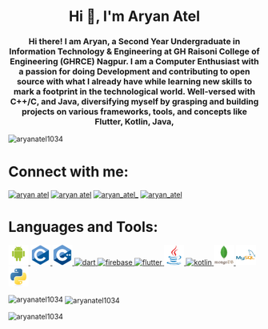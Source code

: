 <h1 align="center">Hi 👋, I'm Aryan Atel</h1>
<h3 align="center">Hi there! I am Aryan, a Second Year Undergraduate in Information Technology & Engineering at GH Raisoni College of Engineering (GHRCE) Nagpur. I am a Computer Enthusiast with a passion for doing Development and contributing to open source with what I already have while learning new skills to mark a footprint in the technological world. Well-versed with C++/C, and Java, diversifying myself by grasping and building projects on various frameworks, tools, and concepts like Flutter, Kotlin, Java,</h3>

<p align="left"> <img src="https://komarev.com/ghpvc/?username=aryanatel1034&label=Profile%20views&color=0e75b6&style=flat" alt="aryanatel1034" /> </p>

<h1 align="left">Connect with me:</h1>
<p align="left">
<a href="https://linkedin.com/in/aryan atel" target="blank"><img align="center" src="https://raw.githubusercontent.com/rahuldkjain/github-profile-readme-generator/master/src/images/icons/Social/linked-in-alt.svg" alt="aryan atel" height="30" width="40" /></a>
<a href="https://fb.com/aryan atel" target="blank"><img align="center" src="https://raw.githubusercontent.com/rahuldkjain/github-profile-readme-generator/master/src/images/icons/Social/facebook.svg" alt="aryan atel" height="30" width="40" /></a>
<a href="https://instagram.com/aryan_atel_" target="blank"><img align="center" src="https://raw.githubusercontent.com/rahuldkjain/github-profile-readme-generator/master/src/images/icons/Social/instagram.svg" alt="aryan_atel_" height="30" width="40" /></a>
<a href="https://www.leetcode.com/aryan_atel" target="blank"><img align="center" src="https://raw.githubusercontent.com/rahuldkjain/github-profile-readme-generator/master/src/images/icons/Social/leet-code.svg" alt="aryan_atel" height="30" width="40" /></a>
</p>

<h1 align="left">Languages and Tools:</h1>
<p align="left"> <a href="https://developer.android.com" target="_blank" rel="noreferrer"> <img src="https://raw.githubusercontent.com/devicons/devicon/master/icons/android/android-original-wordmark.svg" alt="android" width="40" height="40"/> </a> <a href="https://www.cprogramming.com/" target="_blank" rel="noreferrer"> <img src="https://raw.githubusercontent.com/devicons/devicon/master/icons/c/c-original.svg" alt="c" width="40" height="40"/> </a> <a href="https://www.w3schools.com/cpp/" target="_blank" rel="noreferrer"> <img src="https://raw.githubusercontent.com/devicons/devicon/master/icons/cplusplus/cplusplus-original.svg" alt="cplusplus" width="40" height="40"/> </a> <a href="https://dart.dev" target="_blank" rel="noreferrer"> <img src="https://www.vectorlogo.zone/logos/dartlang/dartlang-icon.svg" alt="dart" width="40" height="40"/> </a> <a href="https://firebase.google.com/" target="_blank" rel="noreferrer"> <img src="https://www.vectorlogo.zone/logos/firebase/firebase-icon.svg" alt="firebase" width="40" height="40"/> </a> <a href="https://flutter.dev" target="_blank" rel="noreferrer"> <img src="https://www.vectorlogo.zone/logos/flutterio/flutterio-icon.svg" alt="flutter" width="40" height="40"/> </a> <a href="https://www.java.com" target="_blank" rel="noreferrer"> <img src="https://raw.githubusercontent.com/devicons/devicon/master/icons/java/java-original.svg" alt="java" width="40" height="40"/> </a> <a href="https://kotlinlang.org" target="_blank" rel="noreferrer"> <img src="https://www.vectorlogo.zone/logos/kotlinlang/kotlinlang-icon.svg" alt="kotlin" width="40" height="40"/> </a> <a href="https://www.mongodb.com/" target="_blank" rel="noreferrer"> <img src="https://raw.githubusercontent.com/devicons/devicon/master/icons/mongodb/mongodb-original-wordmark.svg" alt="mongodb" width="40" height="40"/> </a> <a href="https://www.mysql.com/" target="_blank" rel="noreferrer"> <img src="https://raw.githubusercontent.com/devicons/devicon/master/icons/mysql/mysql-original-wordmark.svg" alt="mysql" width="40" height="40"/> </a> <a href="https://www.python.org" target="_blank" rel="noreferrer"> <img src="https://raw.githubusercontent.com/devicons/devicon/master/icons/python/python-original.svg" alt="python" width="40" height="40"/> </a> </p>

<p><img align="left" src="https://github-readme-stats.vercel.app/api/top-langs?username=aryanatel1034&show_icons=true&locale=en&layout=compact" alt="aryanatel1034" /></p>

<p>&nbsp;<img align="center" src="https://github-readme-stats.vercel.app/api?username=aryanatel1034&show_icons=true&locale=en" alt="aryanatel1034" /></p>

<p><img align="center" src="https://github-readme-streak-stats.herokuapp.com/?user=aryanatel1034&" alt="aryanatel1034" /></p>
